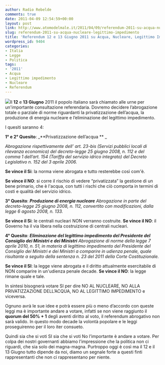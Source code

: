 ```yaml
---
author: Radio Rebelde
comments: true
date: 2011-04-09 12:54:59+00:00
layout: post
link: http://www.atomodelmale.it/2011/04/09/referendum-2011-su-acqua-nucleare-legittimo-impedimento/
slug: referendum-2011-su-acqua-nucleare-legittimo-impedimento
title: 'Referendum 12 e 13 Giugno 2011 su Acqua, Nucleare, Legittimo Impedimento. '
wordpress_id: 9404
categories:
- Italia
- Legge
- Politica
tags:
- '2011'
- Acqua
- Legittimo impedimento
- Nucleare
- Referendum
---
```


![](http://www.atomodelmale.it/wp-content/uploads/2011/04/referendum-2011.jpg)Il **12** e **13 Giugno** 2011 il popolo italiano sarà chiamato alle urne per un'importante consultazione referendaria. Dovremo decidere l’abrogazione  totale o parziale di norme riguardanti la privatizzazione dell’acqua, la produzione di energia nucleare e l’eliminazione del legittimo impedimento.

I quesiti saranno 4:

**1° e 2° Quesito**: _**Privatizzazione dell’acqua ** _

_Abrogazione rispettivamente dell’ art. 23-bis (Servizi pubblici locali di rilevanza economica) del decreto-legge 25 giugno 2008, n. 112 e del comma 1 dell’art. 154 (Tariffa del servizio idrico integrato) del Decreto Legislativo n. 152 del 3 aprile 2006._

**Se vince il Si**: la norma viene abrogata e tutto resterebbe così com'è.

**Se vince il NO**: si corre il rischio di vedere “privatizzata” la gestione di un bene primario, che è l'acqua, con tutti i rischi che ciò comporta in termini di costi e qualità del servizio idrico.

**3° Quesito**: _**Produzione di energia nucleare**_
_Abrogazione in parte del decreto-legge 25 giugno 2008, n. 112, convertito con modificazioni, dalla legge 6 agosto 2008, n. 133._

**Se vince il Si**: le centrali nucleari NON verranno costruite.
**Se vince il NO**: il Governo ha il via libera nella costruizione di centrali nucleari.

**4° Quesito**: _**Eliminazione del legittimo impedimento del Presidente del Consiglio dei Ministri e dei Ministri**_
_Abrogazione di norme della legge 7 aprile 2010, n. 51, in materia di legittimo impedimento del Presidente del Consiglio dei Ministri e dei Ministri a comparire in udienza penale, quale risultante a seguito della sentenza n. 23 del 2011 della Corte Costituzionale._

**Se vince il SI**: la legge viene abrogata e il diritto attualmente esercitabile di NON comparire in un'udienza penale decade.
**Se vince il NO**: la legge rimane quale e tale.



In sintesi bisognerà votare SI per dire NO AL NUCLEARE, NO ALLA PRIVATIZZAZIONE DELL’ACQUA, NO AL LEGITTIMO IMPEDIMENTO e viceversa.

Ognuno avrà le sue idee e potrà essere più o meno d’accordo con queste leggi ma è importante andare a votare, infatti se non viene raggiunto il **quorum del 50% + 1** degli aventi diritto al voto, il referendum abrogativo non sarà valido. In questo modo decade la volontà popolare e le leggi proseguirenno per il loro iter consueto.

Quindi sia che si voti SI sia che si voti No l’importante è andare a votare. Per colpa dei nostri governanti abbiamo l’impressione che la politica non ci riguardi, che sia solo dei magna-magna. Purtroppo oggi è così ma il 12 e il 13 Giugno tutto dipende da noi, diamo un segnale forte a questi finti rappresentanti che non ci rappresentano per niente.
